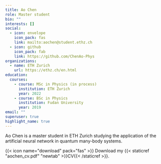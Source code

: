 ```yaml
---
title: Ao Chen
role: Master student
bio: ""
interests: []
social:
  - icon: envelope
    icon_pack: fas
    link: mailto:aochen@student.ethz.ch
  - icon: github
    icon_pack: fab
    link: https://github.com/ChenAo-Phys
organizations:
  - name: ETH Zurich
    url: https://ethz.ch/en.html
education:
  courses:
    - course: MSc in Physics (in process)
      institution: ETH Zurich
      year: 2022
    - course: BSc in Physics
      institution: Fudan University
      year: 2019
email: ""
superuser: true
highlight_name: true
---
```

Ao Chen is a master student in ETH Zurich studying the application of the artificial neural network in quantum many-body systems. 

{{< icon name="download" pack="fas" >}} Download my {{< staticref "aochen_cv.pdf" "newtab" >}}CV{{< /staticref >}}.